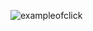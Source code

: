 ![exampleofclick](https://user-images.githubusercontent.com/89605200/133686842-e49d4f21-6bd3-4c9e-88f3-d22d418ba62b.png)
